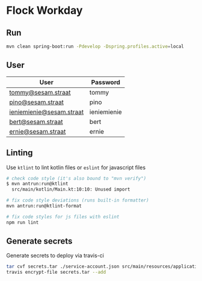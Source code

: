 # Flock Workday

## Run

```bash
mvn clean spring-boot:run -Pdevelop -Dspring.profiles.active=local
```

## User

| User                     | Password    |
| ------------------------ | ----------- |
| tommy@sesam.straat       | tommy       |
| pino@sesam.straat        | pino        |
| ieniemienie@sesam.straat | ieniemienie |
| bert@sesam.straat        | bert        |
| ernie@sesam.straat       | ernie       |

## Linting

Use `ktlint` to lint kotlin files or `eslint` for javascript files

```bash
# check code style (it's also bound to "mvn verify")
$ mvn antrun:run@ktlint
  src/main/kotlin/Main.kt:10:10: Unused import

# fix code style deviations (runs built-in formatter)
mvn antrun:run@ktlint-format

# fix code styles for js files with eslint
npm run lint
```

## Generate secrets

Generate secrets to deploy via travis-ci

```bash
tar cvf secrets.tar ./service-account.json src/main/resources/application-cloud.properties
travis encrypt-file secrets.tar --add
```

